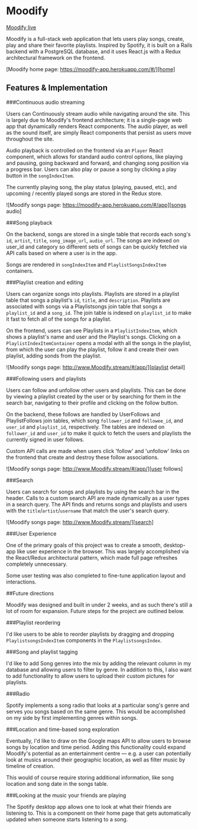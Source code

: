 # Moodify

[Moodify live][prodlink]

Moodify is a full-stack web application that lets users play songs, create, play and share their favorite playlists. Inspired by Spotify, it is built on a Rails backend with a PostgreSQL database, and it uses React.js with a Redux architectural framework on the frontend.  

[Moodify home page: https://moodify-app.herokuapp.com/#/][home]

## Features & Implementation

###Continuous audio streaming

Users can Continuously stream audio while navigating around the site. This is largely due to Moodify's frontend architecture; it is a single-page web app that dynamically renders React components. The audio player, as well as the sound itself, are simply React components that persist as users move throughout the site.

Audio playback is controlled on the frontend via an `Player` React component, which allows for standard audio control options, like playing and pausing, going backward and forward, and changing song position via a progress bar. Users can also play or pause a song by clicking a play button in the `songIndexItem`.

The currently playing song, the play status (playing, paused, etc), and upcoming / recently played songs are stored in the Redux store.

![Moodify songs page: https://moodify-app.herokuapp.com/#/app][songs audio]

###Song playback

On the backend, songs are stored in a single table that records each song's `id`, `artist`, `title`, `song_image_url`, `audio_url`. The songs are indexed on user_id and category so different sets of songs can be quickly fetched via API calls based on where a user is in the app.

Songs are rendered in `songIndexItem` and `PlaylistSongsIndexItem` containers.

###Playlist creation and editing

Users can organize songs into playlists. Playlists are stored in a playlist table that songs a playlist's `id`, `title`, and `description`. Playlists are associated with songs via a Playlistsongs join table that songs a `playlist_id` and a `song_id`. The join table is indexed on `playlist_id` to make it fast to fetch all of the songs for a playlist.

On the frontend, users can see Playlists in a `PlaylistIndexItem`, which shows a playlist's name and user and the Playlist's songs. Clicking on a `PlaylistIndexItemContainer` opens a modal with all the songs in the playlist, from which the user can play the playlist, follow it and create their own playlist, adding sonds from the playlist.

![Moodify songs page: http://www.Moodify.stream/#/app/][playlist detail]

###Following users and playlists

Users can follow and unfollow other users and playlists. This can be done by viewing a playlist created by the user or by searching for them in the search bar, navigating to their profile and clicking on the follow button.

On the backend, these follows are handled by UserFollows and PlaylistFollows join tables, which song `follower_id` and `followee_id`, and `user_id` and `playlist_id`, respectively. The tables are indexed on `follower_id` and `user_id` to make it quick to fetch the users and playlists the currently signed in user follows.

Custom API calls are made when users click 'follow' and 'unfollow' links on the frontend that create and destroy these follow associations.

![Moodify songs page: http://www.Moodify.stream/#/app/][user follows]

###Search

Users can search for songs and playlists by using the search bar in the header. Calls to a custom search API are made dynamically as a user types in a search query. The API finds and returns songs and playlists and users with the `title`/`artist`/`username` that match the user's search query.

![Moodify songs page: http://www.Moodify.stream/][search]

###User Experience

One of the primary goals of this project was to create a smooth, desktop-app like user experience in the browser. This was largely accomplished via the React/Redux architectural pattern, which made full page refreshes completely unnecessary.

Some user testing was also completed to fine-tune application layout and interactions.

##Future directions

Moodify was designed and built in under 2 weeks, and as such there's still a lot of room for expansion. Future steps for the project are outlined below.


###Playlist reordering

I'd like users to be able to reorder playlists by dragging and dropping `PlaylistsongsIndexItem` components in the `PlaylistsongsIndex`.

###Song and playlist tagging

I'd like to add Song genres into the mix by adding the relevant column in my database and allowing users to filter by genre. In addition to this, I also want to add functionality to allow users to upload their custom pictures for playlists.

###Radio

Spotify implements a song radio that looks at a particular song's genre and serves you songs based on the same genre. This would be accomplished on my side by first implementing genres within songs.

###Location and time-based song exploration

Eventually, I'd like to draw on the Google maps API to allow users to browse songs by location and time period. Adding this functionality could expand Moodify's potential as an entertainment centre &mdash; e.g. a user can potentially look at musics around their geographic location, as well as filter music by timeline of creation.

This would of course require storing additional information, like song location and song date in the songs table.

###Looking at the music your friends are playing

The Spotify desktop app allows one to look at what their friends are listening to. This is a component on their home page that gets automatically updated when someone starts listening to a song.

[prodlink]: https://moodify-app.herokuapp.com/#/
[home page]: ./docs/images/home.png "Moodify home page"
[songs audio]: ./docs/images/songs.png "Speehify audio player"
[playlist detail]: ./docs/images/playlist.png "Playlist detail page"
[user follows]: ./docs/images/user.png "User page"
[search]: ./docs/images/search.png "Search page"
